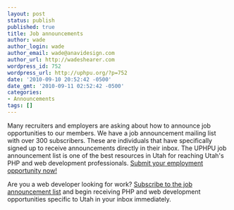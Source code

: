 ```yaml
---
layout: post
status: publish
published: true
title: Job announcements
author: wade
author_login: wade
author_email: wade@anavidesign.com
author_url: http://wadeshearer.com
wordpress_id: 752
wordpress_url: http://uphpu.org/?p=752
date: '2010-09-10 20:52:42 -0500'
date_gmt: '2010-09-11 02:52:42 -0500'
categories:
- Announcements
tags: []
---
```

<p>Many recruiters and employers are asking about how to announce job opportunities to our members. We have a job announcement mailing list with over 300 subscribers. These are individuals that have specifically signed up to receive announcements directly in their inbox. The UPHPU job announcement list is one of the best resources in Utah for reaching Utah's PHP and web development professionals. <a href="/employment/">Submit your employment opportunity now!</a></p>
<p>Are you a web developer looking for work? <a href="/employment/">Subscribe to the job announcement list</a> and begin receiving PHP and web development opportunities specific to Utah in your inbox immediately.</p>

